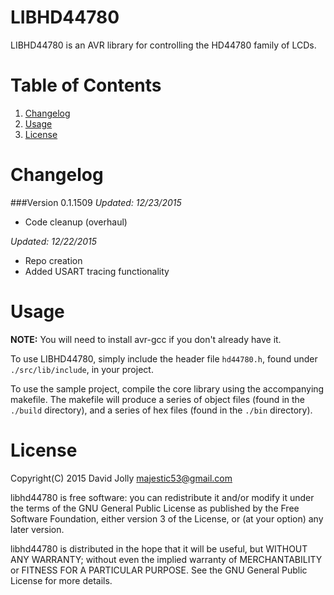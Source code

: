 LIBHD44780
==========

LIBHD44780 is an AVR library for controlling the HD44780 family of LCDs.

Table of Contents
===============

1. [Changelog](https://github.com/majestic53/libhd44780#changelog)
2. [Usage](https://github.com/majestic53/libhd44780#usage)
3. [License](https://github.com/majestic53/libhd44780#license)

Changelog
=========

###Version 0.1.1509
*Updated: 12/23/2015*

* Code cleanup (overhaul)

*Updated: 12/22/2015*

* Repo creation
* Added USART tracing functionality

Usage
=====

**NOTE:** You will need to install avr-gcc if you don't already have it.

To use LIBHD44780, simply include the header file ```hd44780.h```, found under ```./src/lib/include```, in your project.

To use the sample project, compile the core library using the accompanying makefile. The makefile will produce a series of 
object files (found in the ```./build``` directory), and a series of hex files (found in the ```./bin``` directory).

License
======

Copyright(C) 2015 David Jolly <majestic53@gmail.com>

libhd44780 is free software: you can redistribute it and/or modify
it under the terms of the GNU General Public License as published by
the Free Software Foundation, either version 3 of the License, or
(at your option) any later version.

libhd44780 is distributed in the hope that it will be useful,
but WITHOUT ANY WARRANTY; without even the implied warranty of
MERCHANTABILITY or FITNESS FOR A PARTICULAR PURPOSE.  See the
GNU General Public License for more details.
